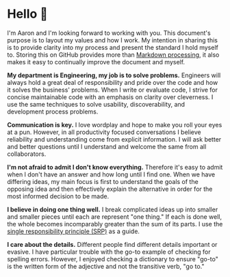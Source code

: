 # Hello :wave:

I'm Aaron and I'm looking forward to working with you. This document's purpose is to layout my values and how I work. My intention in sharing this is to provide clarity into my process and present the standard I hold myself to. Storing this on GitHub provides more than [Markdown processing](https://guides.github.com/features/mastering-markdown/), it also makes it easy to continually improve the document and myself.

**My department is Engineering, my job is to solve problems.** Engineers will always hold a great deal of responsibility and pride over the code and how it solves the business' problems. When I write or evaluate code, I strive for concise maintainable code with an emphasis on clarity over cleverness. I use the same techniques to solve usability, discoverability, and development process problems.

**Communication is key.** I love wordplay and hope to make you roll your eyes at a pun. However, in all productivity focused conversations I believe reliability and understanding come from explicit information. I will ask better and better questions until I understand and welcome the same from all collaborators.

**I'm not afraid to admit I don't know everything.** Therefore it's easy to admit when I don't have an answer and how long until I find one. When we have differing ideas, my main focus is first to understand the goals of the opposing idea and then effectively explain the alternative in order for the most informed decision to be made.

**I believe in doing one thing well.** I break complicated ideas up into smaller and smaller pieces until each are represent "one thing." If each is done well, the whole becomes incomparably greater than the sum of its parts. I use the [single responsibility principle (SRP)](https://en.wikipedia.org/wiki/Single_responsibility_principle) as a guide.

**I care about the details.** Different people find different details important or evasive. I have particular trouble with the go-to example of checking for spelling errors. However, I enjoyed checking a dictionary to ensure "go-to" is the written form of the adjective and not the transitive verb, "go to."
